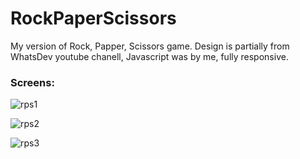 # RockPaperScissors
My version of Rock, Papper, Scissors game. Design is partially from WhatsDev youtube chanell, Javascript was by me, fully responsive.

### Screens:

![rps1](https://user-images.githubusercontent.com/31435456/33886897-4ab37b70-df48-11e7-9f7b-7ed33a3dbd7e.png)

![rps2](https://user-images.githubusercontent.com/31435456/33886898-4acecaba-df48-11e7-8d22-75b2b93958c6.png)

![rps3](https://user-images.githubusercontent.com/31435456/33886896-4a97b066-df48-11e7-8fca-f1ddb399c712.png)


